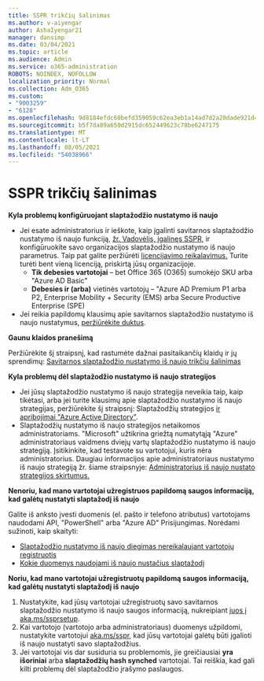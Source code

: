 ```yaml
---
title: SSPR trikčių šalinimas
ms.author: v-aiyengar
author: AshaIyengar21
manager: dansimp
ms.date: 03/04/2021
ms.topic: article
ms.audience: Admin
ms.service: o365-administration
ROBOTS: NOINDEX, NOFOLLOW
localization_priority: Normal
ms.collection: Adm_O365
ms.custom:
- "9003259"
- "6128"
ms.openlocfilehash: 9d8184efdc60befd359059c62ea3eb1a14ad7d2a20dade921d4a71e424f52033
ms.sourcegitcommit: b5f7da89a650d2915dc652449623c78be6247175
ms.translationtype: MT
ms.contentlocale: lt-LT
ms.lasthandoff: 08/05/2021
ms.locfileid: "54038966"
---
```

# <a name="troubleshoot-sspr"></a>SSPR trikčių šalinimas

**Kyla problemų konfigūruojant slaptažodžio nustatymo iš naujo**

- Jei esate administratorius ir ieškote, kaip įgalinti savitarnos slaptažodžio nustatymo iš naujo funkciją, [žr. Vadovėlis, įgalinęs SSPR](https://docs.microsoft.com/azure/active-directory/authentication/tutorial-enable-sspr), ir konfigūruokite savo organizacijos slaptažodžio nustatymo iš naujo parametrus. Taip pat galite peržiūrėti [licencijavimo reikalavimus.](https://docs.microsoft.com/azure/active-directory/authentication/concept-sspr-licensing?WT.mc_id=Portal-Microsoft_Azure_Support) Turite turėti bent vieną licenciją, priskirtą jūsų organizacijoje.
    - **Tik debesies vartotojai** – bet Office 365 (O365) sumokėjo SKU arba "Azure AD Basic"
    - **Debesies ir (arba)** vietinės vartotojų – "Azure AD Premium P1 arba P2, Enterprise Mobility + Security (EMS) arba Secure Productive Enterprise (SPE)
- Jei reikia papildomų klausimų apie savitarnos slaptažodžio nustatymo iš naujo nustatymus, [peržiūrėkite duktus](https://docs.microsoft.com/azure/active-directory/authentication/active-directory-passwords-faq?WT.mc_id=Portal-Microsoft_Azure_Support).

**Gaunu klaidos pranešimą**

Peržiūrėkite šį straipsnį, kad rastumėte dažnai pasitaikančių klaidų ir jų sprendimų: [Savitarnos slaptažodžio nustatymo iš naujo trikčių šalinimas](https://docs.microsoft.com/azure/active-directory/authentication/active-directory-passwords-troubleshoot?WT.mc_id=Portal-Microsoft_Azure_Support)

**Kyla problemų dėl slaptažodžio nustatymo iš naujo strategijos**

- Jei jūsų slaptažodžio nustatymo iš naujo strategija neveikia taip, kaip tikėtasi, arba jei turite klausimų apie slaptažodžio nustatymo iš naujo strategijas, peržiūrėkite šį straipsnį: Slaptažodžių strategijos [ir apribojimai "Azure Active Directory"](https://docs.microsoft.com/azure/active-directory/authentication/concept-sspr-policy?WT.mc_id=Portal-Microsoft_Azure_Support).
- Slaptažodžių nustatymo iš naujo strategijos netaikomos administratoriams. "Microsoft" užtikrina griežtą numatytąją "Azure" administratoriaus vaidmens dviejų vartų slaptažodžio nustatymo iš naujo strategiją. Įsitikinkite, kad testavote su vartotojui, kuris nėra administratorius. Daugiau informacijos apie administratoriaus nustatymo iš naujo strategiją žr. šiame straipsnyje: [Administratorius iš naujo nustato strategijos skirtumus.](https://docs.microsoft.com/azure/active-directory/authentication/concept-sspr-policy?WT.mc_id=Portal-Microsoft_Azure_Support#administrator-reset-policy-differences)

**Nenoriu, kad mano vartotojai užregistruos papildomą saugos informaciją, kad galėtų nustatyti slaptažodį iš naujo**

Galite iš anksto įvesti duomenis (el. pašto ir telefono atributus) vartotojams naudodami API, "PowerShell" arba "Azure AD" Prisijungimas. Norėdami sužinoti, kaip skaityti:

- [Slaptažodžio nustatymo iš naujo diegimas nereikalaujant vartotojų registruotis](https://docs.microsoft.com/azure/active-directory/active-directory-passwords-data?WT.mc_id=Portal-Microsoft_Azure_Support#set-and-read-authentication-data-using-powershell)
- [Kokie duomenys naudojami iš naujo nustačius slaptažodį](https://docs.microsoft.com/azure/active-directory/active-directory-passwords-data?WT.mc_id=Portal-Microsoft_Azure_Support)

**Noriu, kad mano vartotojai užregistruotų papildomą saugos informaciją, kad galėtų nustatyti slaptažodį iš naujo**

1. Nustatykite, kad jūsų vartotojai užregistruotų savo savitarnos slaptažodžio nustatymo iš naujo saugos informaciją, nukreipiant [juos į aka.ms/ssprsetup](https://mysignins.microsoft.com/security-info).
1. Kai vartotojo (vartotojo arba administratoriaus) duomenys užpildomi, nustatykite vartotojui [aka.ms/sspr,](https://passwordreset.microsoftonline.com/) kad jūsų vartotojai galėtų būti įgalioti iš naujo nustatyti savo slaptažodžius.
1. Jei vartotojai vis dar susiduria su problemomis, jie greičiausiai **yra išoriniai** arba **slaptažodžių hash synched** vartotojai. Tai reiškia, kad gali kilti problemų dėl slaptažodžio įrašymo paslaugos.